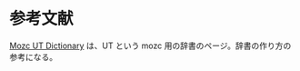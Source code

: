 # 参考文献


[Mozc UT Dictionary](http://linuxplayers.g1.xrea.com/mozc-ut.html) は、UT という mozc 用の辞書のページ。辞書の作り方の参考になる。


